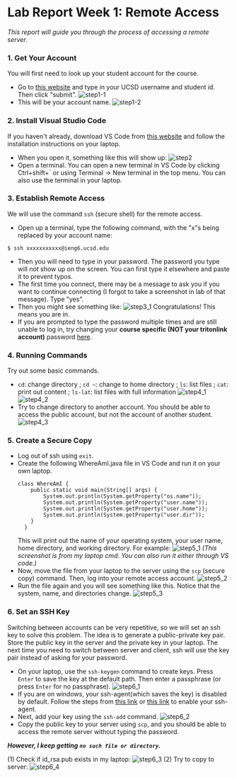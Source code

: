 # Lab Report Week 1: Remote Access
*This report will guide you through the process of accessing a remote server.*

### 1. Get Your Account
You will first need to look up your student account for the course. 
- Go to [this website](https://sdacs.ucsd.edu/~icc/index.php) and type in your UCSD username and student id. Then click "submit". 
![step1-1](look_up.png)
- This will be your account name.
![step1-2](look_up2.png)

### 2. Install Visual Studio Code
If you haven't already, download VS Code from [this website]( https://code.visualstudio.com/) and follow the installation instructions on your laptop. 
- When you open it, something like this will show up:
![step2](vs.png)
- Open a terminal. You can open a new terminal in VS Code by clicking Ctrl+shift+` or using Terminal -> New terminal in the top menu. You can also use the terminal in your laptop. 

### 3. Establish Remote Access
We will use the command `ssh` (secure shell) for the remote access.
- Open up a terminal, type the following command, with the "x"s being replaced by your account name:
```
$ ssh xxxxxxxxxxx@ieng6.ucsd.edu
```
- Then you will need to type in your password. The password you type will *not* show up on the screen. You can first type it elsewhere and paste it to prevent typos.
- The first time you connect, there may be a message to ask you if you want to continue connecting (I forgot to take a screenshot in lab of that message). Type "yes".
- Then you might see something like:
![step3_1](ssh_1.png)
Congratulations! This means you are in. 
- If you are prompted to type the password multiple times and are still unable to log in, try changing your **course specific (NOT your tritonlink account)** password [here](https://sdacs.ucsd.edu/~icc/password.php). 

### 4. Running Commands
Try out some basic commands. 
- `cd`: change directory ; `cd ~`: change to home directory ; `ls`: list files ; `cat`: print out content ; `ls-lat`: list files with full information
![step4_1](cmd_1.png)
![step4_2](cmd_2.png)
- Try to change directory to another account. You should be able to access the public account, but not the account of another student. 
![step4_3](cmd_3.png)

### 5. Create a Secure Copy 
- Log out of ssh using `exit`. 
- Create the following WhereAmI.java file in VS Code and run it on your own laptop.
    ```
    class WhereAmI {
        public static void main(String[] args) {
            System.out.println(System.getProperty("os.name"));
            System.out.println(System.getProperty("user.name"));
            System.out.println(System.getProperty("user.home"));
            System.out.println(System.getProperty("user.dir"));
        }
      }
    ```
    This will print out the name of your operating system, your user name, home directory, and working directory. For example: 
    ![step5_1](wai_1.png)
    *(This screenshot is from my laptop cmd. You can also run it either through VS code.)*
- Now, move the file from your laptop to the server using the `scp` (secure copy) command. Then, log into your remote access account. 
![step5_2](move.png)
- Run the file again and you will see something like this. Notice that the system, name, and directories change. 
![step5_3](wai_2.png)

### 6. Set an SSH Key
Switching between accounts can be very repetitive, so we will set an ssh key to solve this problem. The idea is to generate a public-private key pair. Store the public key in the server and the private key in your laptop. The next time you need to switch between server and client, ssh will use the key pair instead of asking for your password. 
- On your laptop, use the `ssh-keygen` command to create keys. Press `Enter` to save the key at the default path. Then enter a passphrase (or press `Enter` for no passphrase). 
![step6_1](key_1.png)
- If you are on windows, your ssh-agent(which saves the key) is disabled by default. Follow the steps from [this link](https://learn.microsoft.com/en-us/windows-server/administration/openssh/openssh_keymanagement#user-key-generation) or [this link](https://stackoverflow.com/questions/52113738/starting-ssh-agent-on-windows-10-fails-unable-to-start-ssh-agent-service-erro) to enable your ssh-agent.
- Next, add your key using the `ssh-add` command. 
![step6_2](add_1.png)
- Copy the public key to your server using `scp`, and you should be able to access the remote server without typing the password. 

**_However, I keep getting `no such file or directory`._**
    
(1) Check if id_rsa.pub exists in my laptop:
![step6_3](scp_1.png)
(2) Try to copy to server:
![step6_4](scp_2.png)
